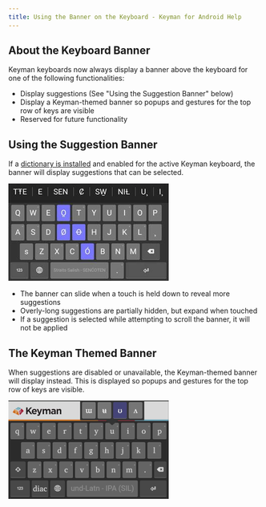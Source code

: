 ```yaml
---
title: Using the Banner on the Keyboard - Keyman for Android Help
---
```


## About the Keyboard Banner

Keyman keyboards now always display a banner above the keyboard for one of the following functionalities:

* Display suggestions (See "Using the Suggestion Banner" below)
* Display a Keyman-themed banner so popups and gestures for the top row of keys are visible
* Reserved for future functionality

## Using the Suggestion Banner

If a [dictionary is installed](installing-dictionaries) and enabled for the active Keyman keyboard, the banner will display suggestions that can be selected.

![](../android_images/settings-suggestions-ap.png)

* The banner can slide when a touch is held down to reveal more suggestions
* Overly-long suggestions are partially hidden, but expand when touched
* If a suggestion is selected while attempting to scroll the banner, it will not be applied

## The Keyman Themed Banner

When suggestions are disabled or unavailable, the Keyman-themed banner will display instead. This is displayed so popups and gestures for the top row of keys are visible. 

![](../android_images/themed-banner.png)
